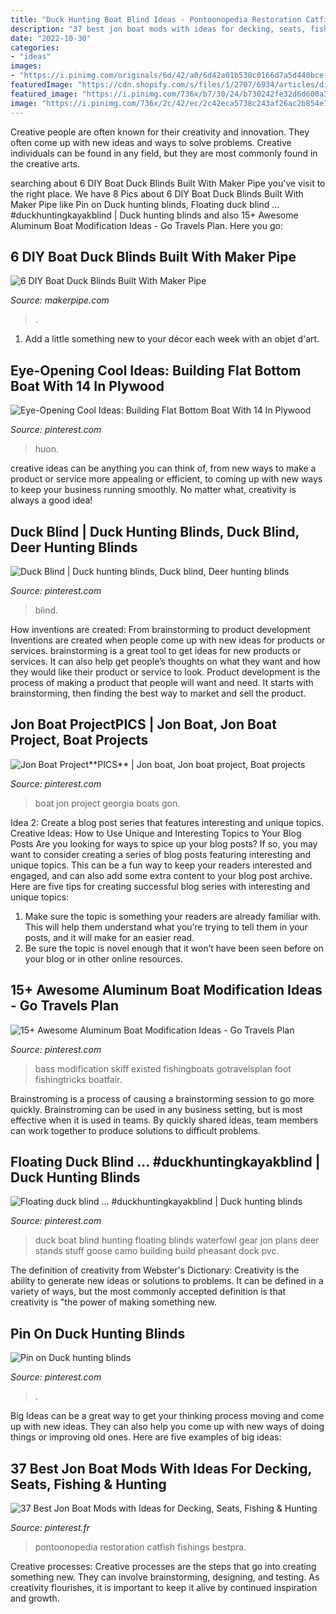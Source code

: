 ```yaml
---
title: "Duck Hunting Boat Blind Ideas - Pontoonopedia Restoration Catfish Fishings Bestpra"
description: "37 best jon boat mods with ideas for decking, seats, fishing &amp; hunting"
date: "2022-10-30"
categories:
- "ideas"
images:
- "https://i.pinimg.com/originals/6d/42/a0/6d42a01b530c0166d7a5d440bcefcaea.jpg"
featuredImage: "https://cdn.shopify.com/s/files/1/2707/6934/articles/diy-boat-blind-with-camo-covering_600x.jpg?v=1602889501"
featured_image: "https://i.pinimg.com/736x/b7/30/24/b730242fe32d6d600a33b6c02344ff0c.jpg"
image: "https://i.pinimg.com/736x/2c/42/ec/2c42eca5738c243af26ac2b854e7fb67--jon-boat-georgia.jpg"
---
```



Creative people are often known for their creativity and innovation. They often come up with new ideas and ways to solve problems. Creative individuals can be found in any field, but they are most commonly found in the creative arts.

	

		
searching about 6 DIY Boat Duck Blinds Built With Maker Pipe you've visit to the right place. We have 8 Pics about 6 DIY Boat Duck Blinds Built With Maker Pipe like Pin on Duck hunting blinds, Floating duck blind … #duckhuntingkayakblind | Duck hunting blinds and also 15+ Awesome Aluminum Boat Modification Ideas - Go Travels Plan. Here you go:
		
    
## 6 DIY Boat Duck Blinds Built With Maker Pipe

<img loading=lazy src="https://cdn.shopify.com/s/files/1/2707/6934/articles/diy-boat-blind-with-camo-covering_600x.jpg?v=1602889501" onerror="this.onerror=null;this.src='https://tse4.mm.bing.net/th?id=OIP.pyaYSbXI5OYisFdx3Pr5VgHaEI&amp;pid=15.1';" alt="6 DIY Boat Duck Blinds Built With Maker Pipe">

_Source: makerpipe.com_

>. 

	

1. Add a little something new to your décor each week with an objet d'art.

    
## Eye-Opening Cool Ideas: Building Flat Bottom Boat With 14 In Plywood

<img loading=lazy src="https://i.pinimg.com/736x/b7/30/24/b730242fe32d6d600a33b6c02344ff0c.jpg" onerror="this.onerror=null;this.src='https://tse2.mm.bing.net/th?id=OIP.3QK3dy4X9B5GHyS-iGpyoQAAAA&amp;pid=15.1';" alt="Eye-Opening Cool Ideas: Building Flat Bottom Boat With 14 In Plywood">

_Source: pinterest.com_

>huon. 

	

creative ideas can be anything you can think of, from new ways to make a product or service more appealing or efficient, to coming up with new ways to keep your business running smoothly. No matter what, creativity is always a good idea!

    
## Duck Blind | Duck Hunting Blinds, Duck Blind, Deer Hunting Blinds

<img loading=lazy src="https://i.pinimg.com/originals/6d/42/a0/6d42a01b530c0166d7a5d440bcefcaea.jpg" onerror="this.onerror=null;this.src='https://tse2.mm.bing.net/th?id=OIP.zcAQ-nxm0IjPp8EIXfuLbQHaLH&amp;pid=15.1';" alt="Duck Blind | Duck hunting blinds, Duck blind, Deer hunting blinds">

_Source: pinterest.com_

>blind. 

	

How inventions are created: From brainstorming to product development
Inventions are created when people come up with new ideas for products or services. brainstorming is a great tool to get ideas for new products or services. It can also help get people’s thoughts on what they want and how they would like their product or service to look. Product development is the process of making a product that people will want and need. It starts with brainstorming, then finding the best way to market and sell the product.

    
## Jon Boat Project**PICS** | Jon Boat, Jon Boat Project, Boat Projects

<img loading=lazy src="https://i.pinimg.com/736x/2c/42/ec/2c42eca5738c243af26ac2b854e7fb67--jon-boat-georgia.jpg" onerror="this.onerror=null;this.src='https://tse3.mm.bing.net/th?id=OIP._lfo7WbPXmkzVVAxQzteQAHaFj&amp;pid=15.1';" alt="Jon Boat Project**PICS** | Jon boat, Jon boat project, Boat projects">

_Source: pinterest.com_

>boat jon project georgia boats gon. 

	

Idea 2: Create a blog post series that features interesting and unique topics.
Creative Ideas: How to Use Unique and Interesting Topics to Your Blog Posts 
Are you looking for ways to spice up your blog posts? If so, you may want to consider creating a series of blog posts featuring interesting and unique topics. This can be a fun way to keep your readers interested and engaged, and can also add some extra content to your blog post archive. Here are five tips for creating successful blog series with interesting and unique topics:

1. Make sure the topic is something your readers are already familiar with. This will help them understand what you’re trying to tell them in your posts, and it will make for an easier read.
2. Be sure the topic is novel enough that it won’t have been seen before on your blog or in other online resources.

    
## 15+ Awesome Aluminum Boat Modification Ideas - Go Travels Plan

<img loading=lazy src="https://i.pinimg.com/originals/24/25/81/242581bb923b1b424c73a69756e2f61b.jpg" onerror="this.onerror=null;this.src='https://tse2.mm.bing.net/th?id=OIP.b3VpfyqqRf6QgxY1qdnhJgHaJ4&amp;pid=15.1';" alt="15+ Awesome Aluminum Boat Modification Ideas - Go Travels Plan">

_Source: pinterest.com_

>bass modification skiff existed fishingboats gotravelsplan foot fishingtricks boatfair. 

	

Brainstroming is a process of causing a brainstorming session to go more quickly. Brainstroming can be used in any business setting, but is most effective when it is used in teams. By quickly shared ideas, team members can work together to produce solutions to difficult problems.

    
## Floating Duck Blind … #duckhuntingkayakblind | Duck Hunting Blinds

<img loading=lazy src="https://i.pinimg.com/736x/00/e5/3e/00e53e6b4b98dbe47a9dd5e4afe36f5e.jpg" onerror="this.onerror=null;this.src='https://tse3.mm.bing.net/th?id=OIP.i3QJC8-C0w1GQyLSt-ZafwHaFj&amp;pid=15.1';" alt="Floating duck blind … #duckhuntingkayakblind | Duck hunting blinds">

_Source: pinterest.com_

>duck boat blind hunting floating blinds waterfowl gear jon plans deer stands stuff goose camo building build pheasant dock pvc. 

	

The definition of creativity from Webster's Dictionary:
Creativity is the ability to generate new ideas or solutions to problems. It can be defined in a variety of ways, but the most commonly accepted definition is that creativity is "the power of making something new.

    
## Pin On Duck Hunting Blinds

<img loading=lazy src="https://i.pinimg.com/736x/7f/12/4f/7f124ffc4ca6196e048eab56f7b7ebf1.jpg" onerror="this.onerror=null;this.src='https://tse1.mm.bing.net/th?id=OIP.TiFvcKBjYOzLNjP_0up7AAHaJl&amp;pid=15.1';" alt="Pin on Duck hunting blinds">

_Source: pinterest.com_

>. 

	

Big Ideas can be a great way to get your thinking process moving and come up with new ideas. They can also help you come up with new ways of doing things or improving old ones. Here are five examples of big ideas: 

    
## 37 Best Jon Boat Mods With Ideas For Decking, Seats, Fishing &amp; Hunting

<img loading=lazy src="https://i.pinimg.com/736x/08/b1/a8/08b1a8734faee64afd023364c0a92edf.jpg" onerror="this.onerror=null;this.src='https://tse3.mm.bing.net/th?id=OIP.wYajCIihTTwPscWMYD_N6gHaFA&amp;pid=15.1';" alt="37 Best Jon Boat Mods with Ideas for Decking, Seats, Fishing &amp; Hunting">

_Source: pinterest.fr_

>pontoonopedia restoration catfish fishings bestpra. 

	

Creative processes:
Creative processes are the steps that go into creating something new. They can involve brainstorming, designing, and testing. As creativity flourishes, it is important to keep it alive by continued inspiration and growth.

